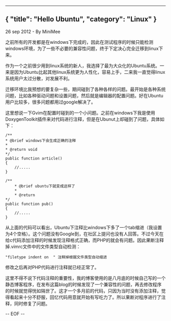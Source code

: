 -----
{
    "title": "Hello Ubuntu",
    "category": "Linux"
}
-----

<p class="meta">26 sep 2012 - By MiniMee</p>

之前所有的开发都是在windows下完成的，因此在测试程序的时候只能检测windows环境，为了一些不必要的兼容性问题，终于下定决心完全迁移到linux下来。

作为一个之前很少用到linux系统的新人，我选择了最为大众化的Ubuntu系统。一来是因为Ubuntu比起其他linux系统更为人性化，容易上手，二来我一直觉得linux系统用户太过分散，对发展不利。

迁移环境比我预想的要复杂一些，期间碰到了各种各样的问题。最开始是各种系统问题，比如各种驱动问题和设置问题，然后就是编辑器的配置问题。好在Ubuntu用户比较多，很多问题都用过google解决了。

这里想说一下Gvim在配置时碰到的一个小问题。之前在windows下我是使用DoxygenToolkit插件来对代码进行注释，但是在Ubunut上却碰到了问题，具体如下：

    /**
    * @brief windows下会生成正确的注释
    *
    * @return void
    */
    public function article()
    {
        //.....
    }
    
    /**
        * @brief ubuntu下就变成这样了
        *    
        * @return
    */
    public function pub()
    {
        //.....
    }

从上面的代码可以看出，Ubuntu下注释比windows下多了一个tab缩进（我设置为4个空格）。这个问题没有Google到，在社区上提问也没有人回答。不过今天在给c代码添加注释的时候发现注释格式正确，而PHP的就会有问题。因此果断注释掉.vimrc文件中的文件类型自动检测：

    "filetype indent on  " 注释掉根据文件类型自动缩进

修改之后再对PHP代码进行注释就已经正常了。

这里不得不说下代码注释的重要性，我的博客使用的是八月底的时候自己写的一个静态博客程序，在发布这篇blog的时候发现了一个兼容性的问题，再去修改程序的时候就觉得恍如隔世了。这才一个多月前的代码，只因为当时没有添加注释，觉得看起来十分不舒服，回忆代码用意就开始有写吃力了。所以果断对程序进行了注释，同时修复了问题。

-- EOF --
